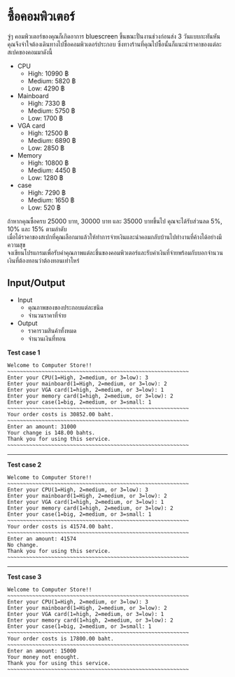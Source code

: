 # ซื้อคอมพิวเตอร์ #

จู่ๆ คอมพิวเตอร์ของคุณก็เกิดอาการ bluescreen ขึ้นขณะปั่นงานช่วงก่อนส่ง 3 วันแบบกะทันหัน คุณจึงจำใจต้องเดินทางไปซื้อคอมพิวเตอร์ประกอบ
ซึ่งทางร้านที่คุณไปซื้อนั้นก็แนะนำราคาของแต่ละสเปคของคอมมาดังนี้

- CPU
    - High:   10990 ฿
    - Medium:  5820 ฿
    - Low:     4290 ฿
- Mainboard
    - High:    7330 ฿
    - Medium:  5750 ฿
    - Low:     1700 ฿
- VGA card
    - High:   12500 ฿
    - Medium:  6890 ฿
    - Low:     2850 ฿
- Memory
    - High:   10800 ฿
    - Medium:  4450 ฿
    - Low:     1280 ฿   
- case
    - High:    7290 ฿
    - Medium:  1650 ฿
    - Low:     520 ฿


ถ้าหากคุณซื้อครบ 25000 บาท, 30000 บาท และ 35000 บาทขึ้นไป คุณจะได้รับส่วนลด 5%, 10% และ 15% ตามลำดับ  
เมื่อได้ราคาของสเปกที่คุณเลือกมาแล้วให้ทำการจ่ายเงินและนำคอมกลับบ้านไปทำงานที่ค้างได้อย่างมีความสุข  
จงเขียนโปรแกรมเพื่อรับค่าคุณภาพแต่ละชิ้นของคอมพิวเตอร์และรับค่าเงินที่จ่ายพร้อมกับบอกจำนวนเงินที่ต้องทอนว่าต้องทอนเท่าไหร่

## Input/Output ##
- Input
  - คุณภาพของของประกอบแต่ละชนิด
  - จำนวนราคาที่จ่าย
- Output
  - ราคารวมสินค้าทั้งหมด
  - จำนวนเงินที่ทอน

**Test case 1**

    Welcome to Computer Store!!
    ~~~~~~~~~~~~~~~~~~~~~~~~~~~~~~~~~~~~~~~~~~~~~~~~~~~~~~~~~~
    Enter your CPU(1=High, 2=medium, or 3=low): 3
    Enter your mainboard(1=High, 2=medium, or 3=low): 2
    Enter your VGA card(1=high, 2=medium, or 3=low): 1
    Enter your memory card(1=high, 2=medium, or 3=low): 2
    Enter your case(1=big, 2=medium, or 3=small: 1
    ~~~~~~~~~~~~~~~~~~~~~~~~~~~~~~~~~~~~~~~~~~~~~~~~~~~~~~~~~~
    Your order costs is 30852.00 baht.
    ~~~~~~~~~~~~~~~~~~~~~~~~~~~~~~~~~~~~~~~~~~~~~~~~~~~~~~~~~~
    Enter an amount: 31000
    Your change is 148.00 bahts.
    Thank you for using this service.
    ~~~~~~~~~~~~~~~~~~~~~~~~~~~~~~~~~~~~~~~~~~~~~~~~~~~~~~~~~~

---
**Test case 2**

    Welcome to Computer Store!!
    ~~~~~~~~~~~~~~~~~~~~~~~~~~~~~~~~~~~~~~~~~~~~~~~~~~~~~~~~~~
    Enter your CPU(1=High, 2=medium, or 3=low): 3
    Enter your mainboard(1=High, 2=medium, or 3=low): 2
    Enter your VGA card(1=high, 2=medium, or 3=low): 1
    Enter your memory card(1=high, 2=medium, or 3=low): 2
    Enter your case(1=big, 2=medium, or 3=small: 1
    ~~~~~~~~~~~~~~~~~~~~~~~~~~~~~~~~~~~~~~~~~~~~~~~~~~~~~~~~~~
    Your order costs is 41574.00 baht.
    ~~~~~~~~~~~~~~~~~~~~~~~~~~~~~~~~~~~~~~~~~~~~~~~~~~~~~~~~~~
    Enter an amount: 41574
    No change.
    Thank you for using this service.
    ~~~~~~~~~~~~~~~~~~~~~~~~~~~~~~~~~~~~~~~~~~~~~~~~~~~~~~~~~~

---
**Test case 3**

    Welcome to Computer Store!!
    ~~~~~~~~~~~~~~~~~~~~~~~~~~~~~~~~~~~~~~~~~~~~~~~~~~~~~~~~~~
    Enter your CPU(1=High, 2=medium, or 3=low): 3
    Enter your mainboard(1=High, 2=medium, or 3=low): 2
    Enter your VGA card(1=high, 2=medium, or 3=low): 1
    Enter your memory card(1=high, 2=medium, or 3=low): 2
    Enter your case(1=big, 2=medium, or 3=small: 1
    ~~~~~~~~~~~~~~~~~~~~~~~~~~~~~~~~~~~~~~~~~~~~~~~~~~~~~~~~~~
    Your order costs is 17800.00 baht.
    ~~~~~~~~~~~~~~~~~~~~~~~~~~~~~~~~~~~~~~~~~~~~~~~~~~~~~~~~~~
    Enter an amount: 15000
    Your money not enought.
    Thank you for using this service.
    ~~~~~~~~~~~~~~~~~~~~~~~~~~~~~~~~~~~~~~~~~~~~~~~~~~~~~~~~~~
